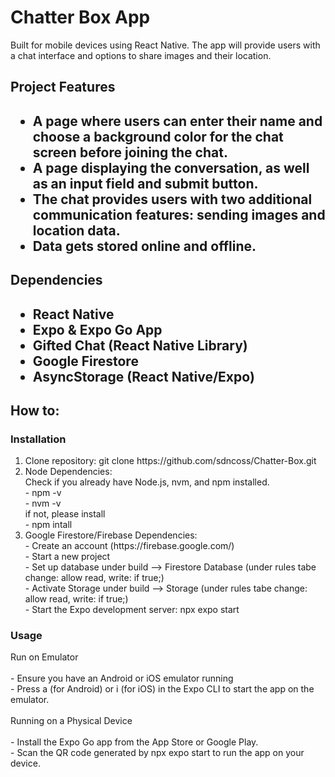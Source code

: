 <h1>Chatter Box App</h1> 

<p>Built for mobile devices using React Native. The app will provide users with a chat interface and options to share images and their location.</p>
<h2>Project Features<h2>
<p>
<ul>
<li>A page where users can enter their name and choose a background color for the chat screen before joining the chat.</li>
<li>A page displaying the conversation, as well as an input field and submit button.</li>
<li>The chat provides users with two additional communication features: sending images and location data.</li>
<li>Data gets stored online and offline.</li>
</ul>
</p>
<h2>Dependencies<h2>
<p>
<ul>
<li>React Native</li>
<li>Expo & Expo Go App</li>
<li>Gifted Chat (React Native Library)</li>
<li>Google Firestore</li>
<li>AsyncStorage (React Native/Expo)</li>
</ul>
</p>
<h2>How to:</h2>
<h3>Installation</h3>
<p>
<ol>
<li>Clone repository: git clone https://github.com/sdncoss/Chatter-Box.git</li>
<li>Node Dependencies:</li>
Check if you already have Node.js, nvm, and npm installed.<br>
- npm -v <br>
- nvm -v<br>
if not, please install<br>
- npm intall<br>
<li>Google Firestore/Firebase Dependencies:</li>
- Create an account (https://firebase.google.com/)<br>
- Start a new project<br>
- Set up database under build --> Firestore Database (under rules tabe change: allow read, write: if true;)<br>
- Activate Storage under build --> Storage (under rules tabe change: allow read, write: if true;)<br>
- Start the Expo development server: npx expo start
</ol>
</p>
<h3>Usage</h3>
<p>Run on Emulator<br><br>
- Ensure you have an Android or iOS emulator running<br>
- Press a (for Android) or i (for iOS) in the Expo CLI to start the app on the emulator.<br><br>
Running on a Physical Device<br><br>
- Install the Expo Go app from the App Store or Google Play.<br>
- Scan the QR code generated by npx expo start to run the app on your device.


